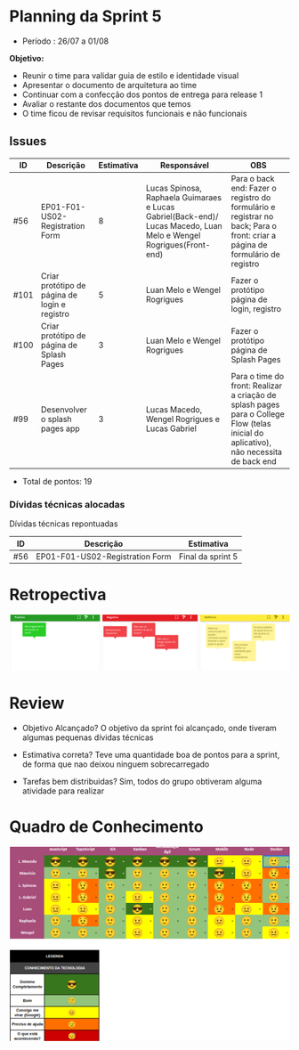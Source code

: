 # Planning da Sprint 5

- Período : 26/07 a 01/08

**Objetivo:**

- Reunir o time para validar guia de estilo e identidade visual
- Apresentar o documento de arquitetura ao time
- Continuar com a confecção dos pontos de entrega para release 1
- Avaliar o restante dos documentos que temos
- O time ficou de revisar requisitos funcionais e não funcionais

## Issues

| ID   | Descrição                                     | Estimativa | Responsável                                                                                                        | OBS                                                                                                                                   |
| ---- | --------------------------------------------- | ---------- | ------------------------------------------------------------------------------------------------------------------ | ------------------------------------------------------------------------------------------------------------------------------------- |
| #56  | EP01-F01-US02-Registration Form               | 8          | Lucas Spinosa, Raphaela Guimaraes e Lucas Gabriel(Back-end)/ Lucas Macedo, Luan Melo e Wengel Rogrigues(Front-end) | Para o back end: Fazer o registro do formulário e registrar no back; Para o front: criar a página de formulário de registro           |
| #101 | Criar protótipo de página de login e registro | 5          | Luan Melo e Wengel Rogrigues                                                                                       | Fazer o protótipo página de login, registro                                                                                           |
| #100 | Criar protótipo de página de Splash Pages     | 3          | Luan Melo e Wengel Rogrigues                                                                                       | Fazer o protótipo página de Splash Pages                                                                                              |
| #99  | Desenvolver o splash pages app                | 3          | Lucas Macedo, Wengel Rogrigues e Lucas Gabriel                                                                     | Para o time do front: Realizar a criação de splash pages para o College Flow (telas inicial do aplicativo), não necessita de back end |

- Total de pontos: 19

### Dívidas técnicas alocadas

Dívidas técnicas repontuadas

| ID  | Descrição                       | Estimativa        |
| --- | ------------------------------- | ----------------- |
| #56 | EP01-F01-US02-Registration Form | Final da sprint 5 |

# Retropectiva

![Retrospectiva](../img/gerenciamento/Retrospectiva/Retrospectiva05.png)

# Review

- Objetivo Alcançado? O objetivo da sprint foi alcançado, onde tiveram algumas pequenas dívidas técnicas

- Estimativa correta? Teve uma quantidade boa de pontos para a sprint, de forma que nao deixou ninguem sobrecarregado

- Tarefas bem distribuidas? Sim, todos do grupo obtiveram alguma atividade para realizar

# Quadro de Conhecimento

![Quadro de conhecimento](../img/gerenciamento/QuadroConhecimento/QuadroConhecimento5.png)
